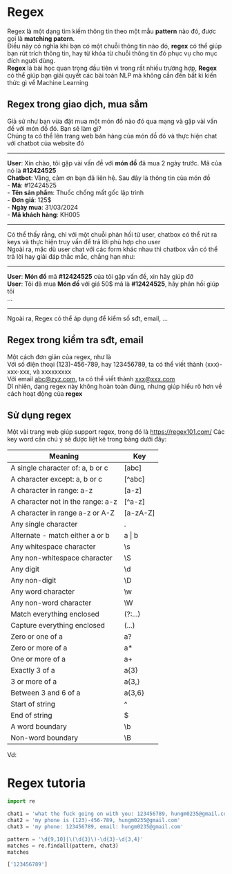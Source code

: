 # Regex
Regex là một dạng tìm kiếm thông tin theo một mẫu **pattern** nào đó, được gọi là **matching patern**.  
Điều này có nghĩa khi bạn có một chuỗi thông tin nào đó, **regex** có thể giúp bạn rút trích thông tin, hay từ khóa từ chuỗi thông tin đó phục vụ cho mục đích người dùng.  
**Regex** là bài học quan trọng đầu tiên vì trong rất nhiều trường hợp, **Regex** có thể giúp bạn giải quyết các bài toán NLP mà không cần đến bất kì kiến thức gì về Machine Learning

## Regex trong giao dịch, mua sắm
Giả sử như bạn vừa đặt mua một món đồ nào đó qua mạng và gặp vài vấn đề với món đồ đó. Bạn sẽ làm gì?  
Chúng ta có thể lên trang web bán hàng của món đồ đó và thực hiện chat với chatbot của website đó 
***
**User**: Xin chào, tôi gặp vài vấn đề với **món đồ** đã mua 2 ngày trước. Mã của nó là **#12424525**  
**Chatbot**: Vâng, cảm ơn bạn đã liên hệ. Sau đây là thông tin của món đồ  
             -  **Mã**: #12424525  
             -  **Tên sản phẩm**:  Thuốc chống mất gốc lập trình  
             -  **Đơn giá**: 125$  
             -  **Ngày mua**: 31/03/2024  
             -  **Mã khách hàng**: KH005  
***
Có thể thấy rằng, chỉ với một chuỗi phản hồi từ user, chatbox có thể rút ra keys và thực hiện truy vấn để trả lời phù hợp cho user  
Ngoài ra, mặc dù user chat với các form khác nhau thì chatbox vẫn có thể trả lời hay giải đáp thắc mắc, chẳng hạn như:
***
**User**: **Món đồ** mã **#12424525** của tôi gặp vấn đề, xin hãy giúp đỡ  
**User**: Tôi đã mua **Món đồ** với giá 50$ mã là **#12424525**, hãy phản hồi giúp tôi  
...
***
Ngoài ra, Regex có thể áp dụng để kiểm số sđt, email, ...
## Regex trong kiểm tra sđt, email
Một cách đơn giản của regex, như là  
Với số điện thoại (123)-456-789, hay 123456789, ta có thể viết thành (xxx)-xxx-xxx, và xxxxxxxxx  
Với email abc@zyz.com, ta có thể viết thành xxx@xxx.com  
Dĩ nhiên, dạng regex này không hoàn toàn đúng, nhưng giúp hiểu rõ hơn về cách hoạt động của **regex**
## Sử dụng regex
Một vài trang web giúp support regex, trong đó là https://regex101.com/
Các key word cần chú ý sẽ được liệt kê trong bảng dưới đây:

| Meaning | Key |
| --------------- | --------------- |
| A single character of: a, b or c | [abc] |
| A character except: a, b or c | [^abc] |
| A character in range: a-z | [a-z] |
| A character not in the range: a-z | [^a-z] |
| A character in range a-z or A-Z | [a-zA-Z] |
| Any single character | . |
| Alternate - match either a or b | a \| b |
| Any whitespace character | \s |
| Any non-whitespace character | \S |
| Any digit | \d |
| Any non-digit | \D |
| Any word character | \w |
| Any non-word character | \W |
| Match everything enclosed | (?:...) |
| Capture everything enclosed | (...) |
| Zero or one of a | a? |
| Zero or more of a | a* |
| One or more of a | a+ |
| Exactly 3 of a | a{3} |
| 3 or more of a | a{3,} |
| Between 3 and 6 of a | a{3,6} |
| Start of string | ^ |
| End of string | $ |
| A word boundary | \b |
| Non-word boundary | \B |


Vd:
# Regex tutoria

```python
import re

chat1 = 'what the fuck going on with you: 123456789, hungm0235@gmail.com, 0739511556'
chat2 = 'my phone is (123)-456-789, hungm0235@gmail.com'
chat3 = 'my phone: 123456789, email: hungm0235@gmail.com'

pattern = '\d{9,10}|\(\d{3}\)-\d{3}-\d{3,4}'
matches = re.findall(pattern, chat3)
matches
```

```python
['123456789']

